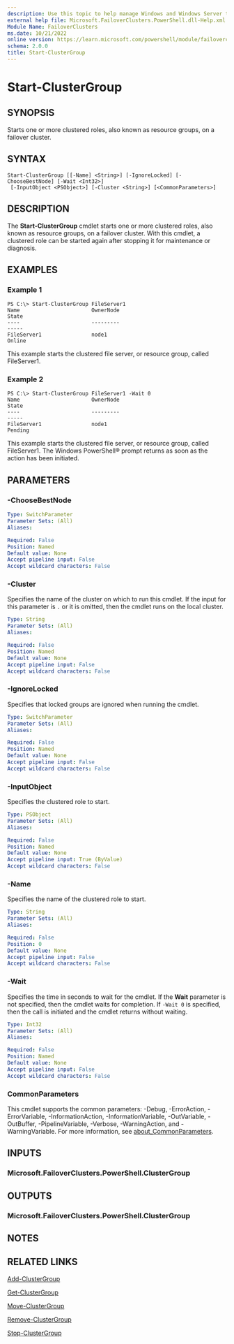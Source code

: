 ```yaml
---
description: Use this topic to help manage Windows and Windows Server technologies with Windows PowerShell.
external help file: Microsoft.FailoverClusters.PowerShell.dll-Help.xml
Module Name: FailoverClusters
ms.date: 10/21/2022
online version: https://learn.microsoft.com/powershell/module/failoverclusters/start-clustergroup?view=windowsserver2022-ps&wt.mc_id=ps-gethelp
schema: 2.0.0
title: Start-ClusterGroup
---
```


# Start-ClusterGroup

## SYNOPSIS
Starts one or more clustered roles, also known as resource groups, on a failover cluster.

## SYNTAX

```
Start-ClusterGroup [[-Name] <String>] [-IgnoreLocked] [-ChooseBestNode] [-Wait <Int32>]
 [-InputObject <PSObject>] [-Cluster <String>] [<CommonParameters>]
```

## DESCRIPTION

The **Start-ClusterGroup** cmdlet starts one or more clustered roles, also known as resource groups,
on a failover cluster. With this cmdlet, a clustered role can be started again after stopping it for
maintenance or diagnosis.

## EXAMPLES

### Example 1

```
PS C:\> Start-ClusterGroup FileServer1
Name                       OwnerNode                                      State 
----                       ---------                                      ----- 
FileServer1                node1                                         Online
```

This example starts the clustered file server, or resource group, called FileServer1.

### Example 2

```
PS C:\> Start-ClusterGroup FileServer1 -Wait 0
Name                       OwnerNode                                      State 
----                       ---------                                      ----- 
FileServer1                node1                                        Pending
```

This example starts the clustered file server, or resource group, called FileServer1. The Windows
PowerShell® prompt returns as soon as the action has been initiated.

## PARAMETERS

### -ChooseBestNode

```yaml
Type: SwitchParameter
Parameter Sets: (All)
Aliases: 

Required: False
Position: Named
Default value: None
Accept pipeline input: False
Accept wildcard characters: False
```

### -Cluster

Specifies the name of the cluster on which to run this cmdlet. If the input for this parameter is
`.` or it is omitted, then the cmdlet runs on the local cluster.

```yaml
Type: String
Parameter Sets: (All)
Aliases: 

Required: False
Position: Named
Default value: None
Accept pipeline input: False
Accept wildcard characters: False
```

### -IgnoreLocked

Specifies that locked groups are ignored when running the cmdlet.

```yaml
Type: SwitchParameter
Parameter Sets: (All)
Aliases: 

Required: False
Position: Named
Default value: None
Accept pipeline input: False
Accept wildcard characters: False
```

### -InputObject

Specifies the clustered role to start.

```yaml
Type: PSObject
Parameter Sets: (All)
Aliases: 

Required: False
Position: Named
Default value: None
Accept pipeline input: True (ByValue)
Accept wildcard characters: False
```

### -Name

Specifies the name of the clustered role to start.

```yaml
Type: String
Parameter Sets: (All)
Aliases: 

Required: False
Position: 0
Default value: None
Accept pipeline input: False
Accept wildcard characters: False
```

### -Wait

Specifies the time in seconds to wait for the cmdlet. If the **Wait** parameter is not specified,
then the cmdlet waits for completion. If `-Wait 0` is specified, then the call is initiated and the
cmdlet returns without waiting.

```yaml
Type: Int32
Parameter Sets: (All)
Aliases: 

Required: False
Position: Named
Default value: None
Accept pipeline input: False
Accept wildcard characters: False
```

### CommonParameters

This cmdlet supports the common parameters: -Debug, -ErrorAction, -ErrorVariable,
-InformationAction, -InformationVariable, -OutVariable, -OutBuffer, -PipelineVariable, -Verbose,
-WarningAction, and -WarningVariable. For more information, see
[about_CommonParameters](https://go.microsoft.com/fwlink/?LinkID=113216).

## INPUTS

### Microsoft.FailoverClusters.PowerShell.ClusterGroup

## OUTPUTS

### Microsoft.FailoverClusters.PowerShell.ClusterGroup

## NOTES

## RELATED LINKS

[Add-ClusterGroup](./Add-ClusterGroup.md)

[Get-ClusterGroup](./Get-ClusterGroup.md)

[Move-ClusterGroup](./Move-ClusterGroup.md)

[Remove-ClusterGroup](./Remove-ClusterGroup.md)

[Stop-ClusterGroup](./Stop-ClusterGroup.md)
